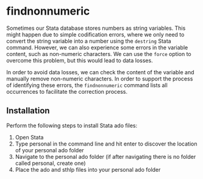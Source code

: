 # findnonnumeric
Sometimes our Stata database stores numbers as string variables. This might happen due to simple codification errors, where we only need to convert the string variable into a number using the `destring` Stata command. However, we can also experience some errors in the variable content, such as non-numeric characters. We can use the `force` option to overcome this problem, but this would lead to data losses.

In order to avoid data losses, we can check the content of the variable and manually remove non-numeric characters. In order to support the process of identifying these errors, the `findnonnumeric` command lists all occurrences to facilitate the correction process.

## Installation
Perform the following steps to install Stata ado files:

1. Open Stata
2. Type personal in the command line and hit enter to discover the location of your personal ado folder
3. Navigate to the personal ado folder (if after navigating there is no folder called personal, create one)
4. Place the ado and sthlp files into your personal ado folder